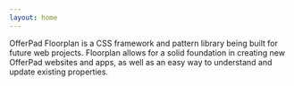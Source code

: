 ```yaml
---
layout: home
---
```


OfferPad Floorplan is a CSS framework and pattern library being built for future web projects. Floorplan allows for a solid foundation in creating new OfferPad websites and apps, as well as an easy way to understand and update existing properties.
